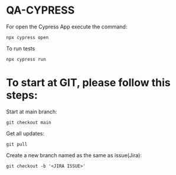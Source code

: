 # QA-CYPRESS

For open the Cypress App execute the command:
```
npx cypress open
```
To run tests
```
npx cypress run
```

# To start at GIT, please follow this steps:

Start at main branch:
```
git checkout main
```
Get all updates:
```
git pull
```
Create a new branch named as the same as issue(Jira):
```
git checkout -b '<JIRA ISSUE>'
```
